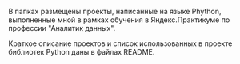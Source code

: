 В папках размещены проекты, написанные на языке Phython, выполненные мной в рамках обучения в Яндекс.Практикуме по профессии "Аналитик данных". 

Краткое описание проектов и список использованных в проекте библиотек Python даны в файлах README.
